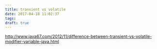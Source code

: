 ```yaml
---
title: transient vs volatile
date: 2017-04-18 11:02:37
tags:
draft: true
---
```


http://www.java67.com/2012/11/difference-between-transient-vs-volatile-modifier-variable-java.html
